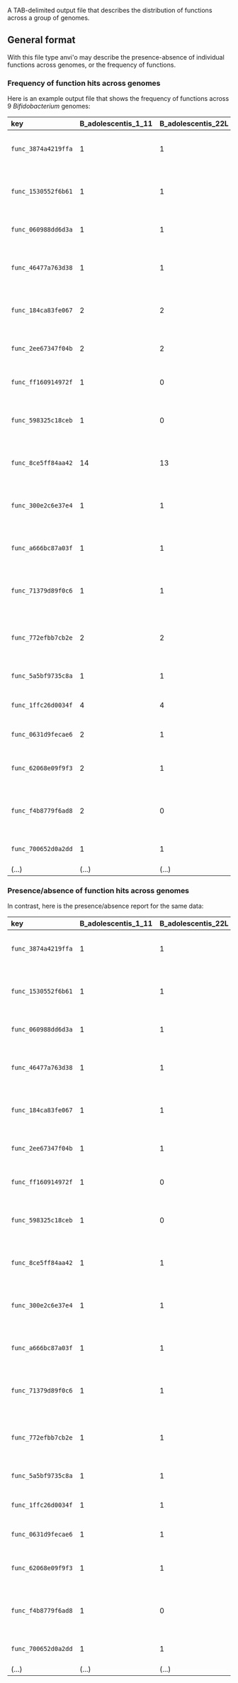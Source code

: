 A TAB-delimited output file that describes the distribution of functions across a group of genomes.

## General format

With this file type anvi'o may describe the presence-absence of individual functions across genomes, or the frequency of functions.

### Frequency of function hits across genomes

Here is an example output file that shows the frequency of functions across 9 _Bifidobacterium_ genomes:

|**key**|**B_adolescentis_1_11**|**B_adolescentis_22L**|**B_adolescentis_6**|**B_lactis_Bl_04**|**B_lactis_CNCM_I_2494**|**B_lactis_DSM_10140**|**B_longum_JDM301**|**B_longum_KACC_91563**|**B_longum_NCIMB8809**|**COG20_FUNCTION**|
|:--|:--|:--|:--|:--|:--|:--|:--|:--|:--|:--|
|`func_3874a4219ffa`|1|1|1|1|1|1|1|1|1|Chromosomal replication initiation ATPase DnaA (DnaA) (PDB:1L8Q)|
|`func_1530552f6b61`|1|1|1|1|1|1|1|1|1|DNA polymerase III sliding clamp (beta) subunit, PCNA homolog (DnaN) (PDB:1JQJ)|
|`func_060988dd6d3a`|1|1|1|1|1|1|1|1|1|Recombinational DNA repair ATPase RecF (RecF) (PDB:5Z67)|
|`func_46477a763d38`|1|1|1|1|1|1|1|1|1|Predicted  nucleic acid-binding protein, contains Zn-ribbon domain (includes truncated derivatives)|
|`func_184ca83fe067`|2|2|2|2|2|2|2|2|2|DNA gyrase/topoisomerase IV, subunit B (GyrB) (PDB:1EI1)|
|`func_2ee67347f04b`|2|2|2|2|2|2|2|2|2|DNA gyrase/topoisomerase IV, subunit A (GyrA) (PDB:1SUU)|
|`func_ff160914972f`|1|0|0|0|0|0|3|1|1|Predicted ATPase, archaeal AAA+ ATPase superfamily|
|`func_598325c18ceb`|1|0|0|0|0|0|1|1|1|Molybdopterin or thiamine biosynthesis adenylyltransferase (ThiF) (PDB:1ZUD) (PUBMED:32239579)|
|`func_8ce5ff84aa42`|14|13|13|10|10|10|22|17|16|Predicted arabinose efflux permease AraJ, MFS family (AraJ) (PDB:4LDS)|
|`func_300e2c6e37e4`|1|1|1|1|1|1|1|1|1|Glutamate dehydrogenase/leucine dehydrogenase (GdhA) (PDB:1B3B) (PUBMED:24391520)|
|`func_a666bc87a03f`|1|1|1|1|1|1|1|1|1|Large-conductance mechanosensitive channel (MscL) (PDB:2OAR)|
|`func_71379d89f0c6`|1|1|1|1|1|1|1|1|1|UTP pyrophosphatase, metal-dependent hydrolase family (YgjP) (PDB:4JIU) (PUBMED:27941785)|
|`func_772efbb7cb2e`|2|2|2|2|2|2|2|2|2|Hemolysin-related protein, contains CBS domains, UPF0053 family (TlyC) (PDB:2NQW)|
|`func_5a5bf9735c8a`|1|1|1|1|1|1|1|1|1|Carbonic anhydrase (CynT) (PDB:1EKJ) (PUBMED:22081392)|
|`func_1ffc26d0034f`|4|4|1|3|3|3|12|13|2|Transposase (or an inactivated derivative) (IS285)|
|`func_0631d9fecae6`|2|1|1|1|1|1|2|1|1|Phosphoenolpyruvate carboxylase (Ppc) (PDB:1FIY)|
|`func_62068e09f9f3`|2|1|1|0|0|0|1|1|1|Chromosome segregation ATPase Smc (Smc) (PDB:5XG3)|
|`func_f4b8779f6ad8`|2|0|0|0|0|0|0|0|0|Peptidoglycan-binding (PGRP) domain of peptidoglycan hydrolases (PGRP) (PDB:4FET)|
|`func_700652d0a2dd`|1|1|1|1|1|1|1|1|1|Uncharacterized membrane protein YjjP, DUF1212 family (YjjP)|
|(...)|(...)|(...)|(...)|(...)|(...)|(...)|(...)|(...)|(...)|(...)|

### Presence/absence of function hits across genomes

In contrast, here is the presence/absence report for the same data:

|**key**|**B_adolescentis_1_11**|**B_adolescentis_22L**|**B_adolescentis_6**|**B_lactis_Bl_04**|**B_lactis_CNCM_I_2494**|**B_lactis_DSM_10140**|**B_longum_JDM301**|**B_longum_KACC_91563**|**B_longum_NCIMB8809**|**COG20_FUNCTION**|
|:--|:--|:--|:--|:--|:--|:--|:--|:--|:--|:--|
|`func_3874a4219ffa`|1|1|1|1|1|1|1|1|1|Chromosomal replication initiation ATPase DnaA (DnaA) (PDB:1L8Q)|
|`func_1530552f6b61`|1|1|1|1|1|1|1|1|1|DNA polymerase III sliding clamp (beta) subunit, PCNA homolog (DnaN) (PDB:1JQJ)|
|`func_060988dd6d3a`|1|1|1|1|1|1|1|1|1|Recombinational DNA repair ATPase RecF (RecF) (PDB:5Z67)|
|`func_46477a763d38`|1|1|1|1|1|1|1|1|1|Predicted  nucleic acid-binding protein, contains Zn-ribbon domain (includes truncated derivatives)|
|`func_184ca83fe067`|1|1|1|1|1|1|1|1|1|DNA gyrase/topoisomerase IV, subunit B (GyrB) (PDB:1EI1)|
|`func_2ee67347f04b`|1|1|1|1|1|1|1|1|1|DNA gyrase/topoisomerase IV, subunit A (GyrA) (PDB:1SUU)|
|`func_ff160914972f`|1|0|0|0|0|0|1|1|1|Predicted ATPase, archaeal AAA+ ATPase superfamily|
|`func_598325c18ceb`|1|0|0|0|0|0|1|1|1|Molybdopterin or thiamine biosynthesis adenylyltransferase (ThiF) (PDB:1ZUD) (PUBMED:32239579)|
|`func_8ce5ff84aa42`|1|1|1|1|1|1|1|1|1|Predicted arabinose efflux permease AraJ, MFS family (AraJ) (PDB:4LDS)|
|`func_300e2c6e37e4`|1|1|1|1|1|1|1|1|1|Glutamate dehydrogenase/leucine dehydrogenase (GdhA) (PDB:1B3B) (PUBMED:24391520)|
|`func_a666bc87a03f`|1|1|1|1|1|1|1|1|1|Large-conductance mechanosensitive channel (MscL) (PDB:2OAR)|
|`func_71379d89f0c6`|1|1|1|1|1|1|1|1|1|UTP pyrophosphatase, metal-dependent hydrolase family (YgjP) (PDB:4JIU) (PUBMED:27941785)|
|`func_772efbb7cb2e`|1|1|1|1|1|1|1|1|1|Hemolysin-related protein, contains CBS domains, UPF0053 family (TlyC) (PDB:2NQW)|
|`func_5a5bf9735c8a`|1|1|1|1|1|1|1|1|1|Carbonic anhydrase (CynT) (PDB:1EKJ) (PUBMED:22081392)|
|`func_1ffc26d0034f`|1|1|1|1|1|1|1|1|1|Transposase (or an inactivated derivative) (IS285)|
|`func_0631d9fecae6`|1|1|1|1|1|1|1|1|1|Phosphoenolpyruvate carboxylase (Ppc) (PDB:1FIY)|
|`func_62068e09f9f3`|1|1|1|0|0|0|1|1|1|Chromosome segregation ATPase Smc (Smc) (PDB:5XG3)|
|`func_f4b8779f6ad8`|1|0|0|0|0|0|0|0|0|Peptidoglycan-binding (PGRP) domain of peptidoglycan hydrolases (PGRP) (PDB:4FET)|
|`func_700652d0a2dd`|1|1|1|1|1|1|1|1|1|Uncharacterized membrane protein YjjP, DUF1212 family (YjjP)|
|(...)|(...)|(...)|(...)|(...)|(...)|(...)|(...)|(...)|(...)|(...)|
